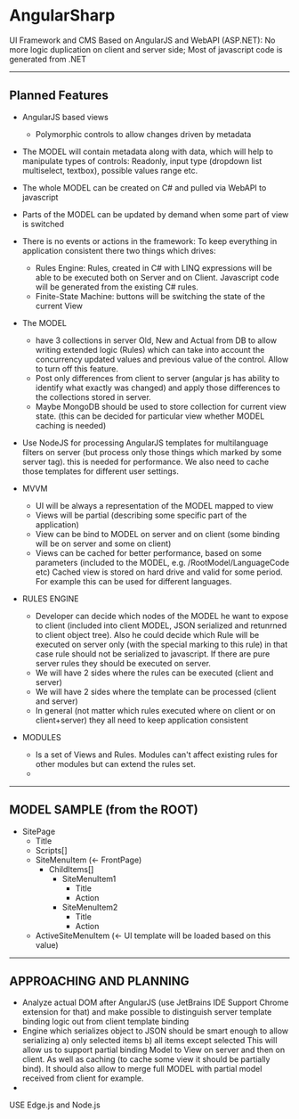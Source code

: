 AngularSharp
============

UI Framework and CMS Based on AngularJS and WebAPI (ASP.NET): No more logic duplication on client and server side;
Most of javascript code is generated from .NET

---------------------------------
Planned Features
---------------------------------
- AngularJS based views
    - Polymorphic controls to allow changes driven by metadata
- The MODEL will contain metadata along with data, which will help to manipulate types of controls: 
    Readonly, input type (dropdown list multiselect, textbox), possible values range etc.
- The whole MODEL can be created on C# and pulled via WebAPI to javascript
- Parts of the MODEL can be updated by demand when some part of view is switched 
- There is no events or actions in the framework: To keep everything in application consistent there two things 
  which drives:
    - Rules Engine: Rules, created in C# with LINQ expressions will be able to be executed both on Server and on Client. 
        Javascript code will be generated from the existing C# rules. 
    - Finite-State Machine: buttons will be switching the state of the current View
- The MODEL
    - have 3 collections in server Old, New and Actual from DB to allow writing extended logic (Rules) which can take into account
      the concurrency updated values and previous value of the control. Allow to turn off this feature.
    - Post only differences from client to server (angular js has ability to identify what exactly was changed) and apply those differences 
      to the collections stored in server.
    - Maybe MongoDB should be used to store collection for current view state. (this can be decided for particular view 
      whether MODEL caching is needed)
- Use NodeJS for processing AngularJS templates for multilanguage filters on server (but process only those things 
  which marked by some server tag). this is needed for performance. We also need to cache those templates for different 
  user settings.
- MVVM
    - UI will be always a representation of the MODEL mapped to view
    - Views will be partial (describing some specific part of the application)
    - View can be bind to MODEL on server and on client (some binding will be on server and some on client)
    - Views can be cached for better performance, based on some parameters (included to the MODEL, e.g. /RootModel/LanguageCode etc)
      Cached view is stored on hard drive and valid for some period. For example this can be used for different languages.
      
- RULES ENGINE
    - Developer can decide which nodes of the MODEL he want to expose to client (included into client MODEL, JSON serialized and 
      retunrned to client object tree). Also he could decide which Rule will be executed on server only (with the special marking 
      to this rule) in that case rule should not be serialized to javascript. If there are pure server rules they should be executed 
      on server. 
    - We will have 2 sides where the rules can be executed (client and server)
    - We will have 2 sides where the template can be processed (client and server)
    - In general (not matter which rules executed where on client or on client+server) they all need to keep application consistent
- MODULES
    - Is a set of Views and Rules. Modules can't affect existing rules for other modules but can extend the rules set. 
    - 

---------------------------------
MODEL SAMPLE (from the ROOT)
---------------------------------
- SitePage
    - Title
    - Scripts[]
    - SiteMenuItem         (<- FrontPage)
        - ChildItems[]
            - SiteMenuItem1
                - Title
                - Action
            - SiteMenuItem2
                - Title
                - Action
    - ActiveSiteMenuItem    (<- UI template will be loaded based on this value)
  
---------------------------------
APPROACHING AND PLANNING
---------------------------------
- Analyze actual DOM after AngularJS (use JetBrains IDE Support Chrome extension for that) and make possible to distinguish server template binding logic out from client 
template binding
- Engine which serializes object to JSON should be smart enough to allow serializing a) only selected items b) all items except selected
  This will allow us to support partial binding Model to View on server and then on client. As well as caching (to cache some view 
  it should be partially bind). It should also allow to merge full MODEL with partial model received from client for example.
- 
USE Edge.js and Node.js
